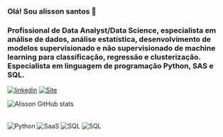 ### Olá! Sou alisson santos 👋
### Profissional de Data Analyst/Data Science, especialista em análise de dados, análise estatística, desenvolvimento de modelos supervisionado e não supervisionado de machine learning para classificação, regressão e clusterização. Especialista em linguagem de programação Python, SAS e SQL.


[![linkedin](https://img.shields.io/badge/LinkedIn-0077B5?style=for-the-badge&logo=linkedin&logoColor=white)](https://www.linkedin.com/in/alissonsantoslen/)
[![Site](https://img.shields.io/badge/Blogger-FF5722?style=for-the-badge&logo=blogger&logoColor=white)]()


![Alisson GitHub stats](https://github-readme-stats.vercel.app/api?username=Alissonlen&show_icons=true&theme=radical)


<div style="display: inline_block>"><br/>
   <img align = "center" alt = "Python" src ="https://img.shields.io/badge/Python-14354C?style=for-the-badge&logo=python&logoColor=white" />
   <img align = "center" alt = "SaaS" src ="https://img.shields.io/badge/Sass-CC6699?style=for-the-badge&logo=sass&logoColor=white" />
   <img align = "center" alt = "SQL" src ="https://img.shields.io/badge/Microsoft_SQL_Server-CC2927?style=for-the-badge&logo=microsoft-sql-server&logoColor=white" />
    <img align = "center" alt = "SQL" src ="https://img.shields.io/badge/Microsoft-666666?style=for-the-badge&logo=microsoft&logoColor=white" />
</div>
